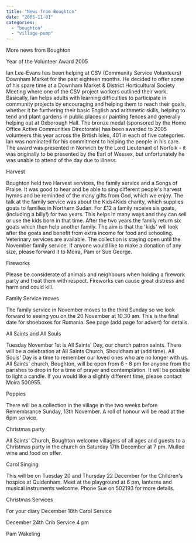 ```yaml
---
title: "News from Boughton"
date: "2005-11-01"
categories: 
  - "boughton"
  - "village-pump"
---
```


More news from Boughton

Year of the Volunteer Award 2005

Ian Lee-Evans has been helping at CSV (Community Service Volunteers) Downham Market for the past eighteen months. He decided to offer some of his spare time at a Downham Market & District Horticultural Society Meeting where one of the CSV project workers outlined their work. Basically, Ian helps adults with learning difficulties to participate in community projects by encouraging and helping them to reach their goals, whether it be furthering their basic English and arithmetic skills, helping to tend and plant gardens in public places or painting fences and generally helping out at Oxborough Hall. The bronze medal (sponsored by the Home Office Active Communities Directorate) has been awarded to 2005 volunteers this year across the British Isles, 401 in each of five categories. Ian was nominated for his commitment to helping the people in his care. The award was presented in Norwich by the Lord Lieutenant of Norfolk - it was originally to be presented by the Earl of Wessex, but unfortunately he was unable to attend of the day due to illness.

Harvest

Boughton held two Harvest services, the family service and a Songs of Praise. It was good to hear and be able to sing different people's harvest hymns and be reminded of the many gifts from God, which we enjoy. The talk at the family service was about the Kids4Kids charity, which supplies goats to families in Northern Sudan. For £12 a family receive six goats, (including a billy!) for two years. This helps in many ways and they can sell or use the kids born in that time. After the two years the family return six goats which then help another family. The aim is that the 'kids' will look after the goats and benefit from extra income for food and schooling. Veterinary services are available. The collection is staying open until the November family service. If anyone would like to make a donation of any size, please forward it to Moira, Pam or Sue George.

Fireworks

Please be considerate of animals and neighbours when holding a firework party and treat them with respect. Fireworks can cause great distress and harm and could kill.

Family Service moves

The family service in November moves to the third Sunday so we look forward to seeing you on the 20 November at 10.30 am. This is the final date for shoeboxes for Rumania. See page (add page for advert) for details.

All Saints and All Souls

Tuesday November 1st is All Saints' Day, our church patron saints. There will be a celebration at All Saints Church, Shouldham at (add time). All Souls' Day is a time to remember our loved ones who are no longer with us. All Saints' church, Boughton, will be open from 6 - 8 pm for anyone from the parishes to drop in for a time of prayer and contemplation. It will be possible to light a candle. If you would like a slightly different time, please contact Moira 500955.

Poppies

There will be a collection in the village in the two weeks before Remembrance Sunday, 13th November. A roll of honour will be read at the 6pm service.

Christmas party

All Saints' Church, Boughton welcome villagers of all ages and guests to a Christmas party in the church on Saturday 17th December at 7 pm. Mulled wine and food on offer.

Carol Singing

This will be on Tuesday 20 and Thursday 22 December for the Children's hospice at Quidenham. Meet at the playground at 6 pm, lanterns and musical instruments welcome. Phone Sue on 502193 for more details.

Christmas Services

For your diary December 18th Carol Service

December 24th Crib Service 4 pm

Pam Wakeling
